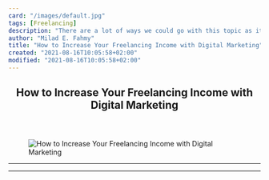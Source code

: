 ```yaml
---
card: "/images/default.jpg"
tags: [Freelancing]
description: "There are a lot of ways we could go with this topic as it’s a"
author: "Milad E. Fahmy"
title: "How to Increase Your Freelancing Income with Digital Marketing"
created: "2021-08-16T10:05:58+02:00"
modified: "2021-08-16T10:05:58+02:00"
---
```

<div class="site-wrapper">
<main id="site-main" class="site-main outer">
<div class="inner">
<article class="post-full post tag-freelancing tag-digital-marketing tag-marketing tag-web-design tag-web-development ">
<header class="post-full-header">
<h1 class="post-full-title">How to Increase Your Freelancing Income with Digital Marketing</h1>
</header>
<figure class="post-full-image">
<picture>
<source media="(max-width: 700px)" sizes="1px" srcset="data:image/gif;base64,R0lGODlhAQABAIAAAAAAAP///yH5BAEAAAAALAAAAAABAAEAAAIBRAA7 1w">
<source media="(min-width: 701px)" sizes="(max-width: 800px) 400px,
(max-width: 1170px) 700px,
1400px" srcset="/news/content/images/size/w300/2019/07/digital-marketing-freecodecamp.jpg 300w,
/news/content/images/size/w600/2019/07/digital-marketing-freecodecamp.jpg 600w,
/news/content/images/size/w1000/2019/07/digital-marketing-freecodecamp.jpg 1000w,
/news/content/images/size/w2000/2019/07/digital-marketing-freecodecamp.jpg 2000w">
<img onerror="this.style.display='none'" src="/news/content/images/size/w2000/2019/07/digital-marketing-freecodecamp.jpg" alt="How to Increase Your Freelancing Income with Digital Marketing">
</picture>
</figure>
<section class="post-full-content">
<div class="post-content">
</div>
<hr>
<hr>
</section>
</article>
</div>
</main>
</div>
<!-- Google Tag Manager (noscript) -->
<!-- End Google Tag Manager (noscript) -->

